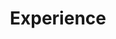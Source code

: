 ---
title: Experience
layout: resume
actions:
  - label: "Download as PDF"
    icon: pdf
    url: "#pdf-asset"
---